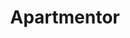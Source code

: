 ---
displayOrder: 3
projectType: 'case-study'
title: 'Apartmentor' 
description: 'A real estate application targeted towards college students looking for safe and affordable housing during their academic year.' 
thumb: 'sigmund-CwTfKH5edSk-unsplash.jpg' 
hero: 
  file: 'sigmund-CwTfKH5edSk-unsplash.jpg' 
  alt: 'An apartment building' 
heroOrientation: 'horizontal'
color: '#F3722C' 
sections: 

  - type: 'title-break'
    subtitle: 'The Case at Hand'
    description: 'Many real estate web applications develop for a user base consisting of adults looking for a home for themselves or their family. Many of these apps assume the user has a full-time job and thus highlight certain requirements for buying houses such as credit score, tax statements, etc.\nThere is a wide population of people age 18 to 22 that are full- or part-time students looking for safe and temporary homes, especially within university settings such as Drexel. Most users in this demographic are living alone for the first time and they have little to no experience going through the process of agreeing to a lease or contract, and budgeting money accordingly.'

  - type: 'title-break'
    subtitle: 'An Analysis of the Situation' 
    description: 'There is a lack of real estate and budgeting resources catered to young adults or first-time renters. The goal of our app, ApartMentor, is to ease the process of finding homes for first-time renters whilst also ensuring that the user maintains financial safety and stability.' 

  - type: 'title-break'
    subtitle: 'The Problems & The Solutions' 
    description: 
      - 'New renters may have difficulty considering specifications necessary for finding a suitable apartment that fits their needs.\nBy teaching the user / apartment renter what to search for in finding a suitable apartment, and catering the user interface to that specific group by making it easily accessible to find information important to those people.'
      - 'Young renters who are trying to rent an apartment with others may have difficulty coordinating between groups.\n Users can see if certain apartments fit everybody in a group’s necessities and budgets, so users can browse apartments more comfortably.'
      - 'Young adults have a lack of experience in budgeting for everyday life.\n A budgeting section in-app allows users to understand the total cost of living on one’s own. Secondary costs that may not be immediately apparent are brought to the user’s attention to help them understand this full cost and how to prepare for living on one’s own.'

  - type: 'two-column'
    variant: 'left'
    subtitle: 'Research Into Existing Systems' 
    description: 'These issues that we’ve seen resolved in other apps and websites include teaching accommodations for new renters and budgeting tools. In our similar app comparison, we mostly observed accommodations for new renters. We looked to these tutorials as potential models for our app’s Mentorship feature.'
    image:
      file: 'apartmentor-zillow-screenshot02.png' 
      alt: 'Screenshot of the user interface of Zillow'
      shadow: true

  - type: 'key-image'
    subtitle: 'Methodology for Design' 
    description:
      - 'The use of bright oranges is to provide a distinguishable color apart from the existing competitors. Because we’re appealing to a much younger market, we can choose a more youthful orange.'
      - 'The blue represents the communication between the user and the interface. Blue and orange are the most popular complementary colors that do not have another connotation to relate to. Blue not only stands out from the orange visually but it also has a different meaning.'
      - 'For typefaces, used more approachable rounded fonts to give a more young, educational feel. ApartMentor reflects the same learning environment. '
    image:
      file: 'apartmentor-design-methodology.png'
      alt: "Style tile of Apartmentor's branding and visual identity"
      shadow: true

  - type: 'two-column'
    variant: 'right'
    subtitle: 'App Interface'
    description: 'The application begins with a series of 4 questions. Our app is heavily focused on the educational aspect of renting an apartment for the first time. Because of this, instead of introducing the user to a tutorial of the user interface on initially opening the app, we give them approachable questions that ask about the user themself. We felt that this would give our app a small bit of personality and connection with the user, while still allowing us to gather information to cater the ApartMentor experience to what each user needs.\nWe felt these four questions would get us the critical information we need to make the application useful to the user without overbearing them with too much on startup.'
    image:
      file: 'apartmentor-thumb.png'
      alt: 'Mobile phome screen grabs of key pages of Apartmentor'
      shadow: true

  - type: 'two-column'
    variant: 'left'
    subtitle: 'Filtering'
    description: 'From the map, the user can search for listings that fit within their criteria. Under the “Filters” tab, the user can adjust their budget, change their central location, and add or remove filters to search for. We included adjusting the budget on the top of the filters section for the cases where the user did not enter a budget on the app yet, and for when the user wants to search for apartments that are outside of their current budget. Next is central location. This is one of the most important filters because if people are searching for apartments near different colleges or job opportunities, they need this information to be easily findable and changeable. From here, the number of bedrooms, bathrooms, and features are available.\nFeatures may not always be complete necessities for the user, but they’re aspects the user wants prioritized when the application organizes listings. This can include things such as if an apartment is pet-friendly or if it has nearby public parks. Through the features, apartments won’t be added or removed from the Listings tab, but the order in which they’re displayed is changed to reflect the user’s preferences. The features are typically things we thought of as luxuries for the user, and while these do hold importance to the user, the most important thing for the user is to find an affordable apartment, so we don’t want to limit their results.'
    image:
      file: 'apartmentor-filters.png'
      alt: 'Mobile app on a filter page'
      shadow: true

  - type: 'two-column'
    variant: 'right'
    subtitle: 'Listings'
    description: 'By tapping on a single listing, the user can view all the details about the apartment. This includes the available features, a description, a map with nearby public transition options and amenities, a budget pie chart, apartment requirements, and a form to contact the realtor. The pie chart displays how well the apartment fits in with the user’s predefined budget, and can be used as a visual aide to determine if any given apartment is a viable option. Considering factors that change per apartment, such as utility costs, can affect this pie chart, and thus an apartment’s viability. Because signing a lease is very important, but also very stressful, we included all necessary documents for signing any given apartment at the bottom of the page. Having this information easily accessible will allow the user to understand the leasing process and the terms they’re agreeing to when signing an apartment. The user can contact the realtor from this page, which can be used to question about the apartment or schedule a showing. Finally, the user can report a listing, which helps deter against fake and suspicious listings.'
    image:
      file: 'apartmentor-listing.png'
      alt: 'Mobile app on a apartment listing page'
      shadow: true

  - type: 'two-column'
    variant: 'left'
    subtitle: 'Lessons'
    description: 'From the main navigation button, which is the ApartMentor logo on the top of the app, the user can view the Lessons page. Our lessons are separated into 4 Stages: the app introduction, Looking, Renting, and Maintaining an Apartment. We chronologically organized the lessons so people won’t have to jump back and forth between them throughout the apartment finding process. Users can track their progress in each Stage from the Lessons screen, as the next lesson in each stage they must complete is the initial card facing them.'
    image:
      file: 'apartmentor-lessons.png'
      alt: 'Mobile app on basic leasing lesson page'
      shadow: true

  - type: 'two-column'
    variant: 'right'
    subtitle: 'Budgeting'
    description: 'The final task flow the user can access on our app is Budgeting. By tapping on the Budgeting section from the navigation, the user is brought to the Budgeting page. Their monthly budget is displayed, and can be manually edited. There is a pie chart displaying all spending done by the user, color coded and separated by category. Available budgeting categories include: Rent, Utilities (separated individually), and Secondary Expenses (such as groceries and school fees). This information is useful for initially finding an apartment, but also keeps the user in the app because it becomes a lightweight money management application for handling their spending habits. Users can choose to connect it to a bank account in the Edit page, at which point it will gather information about personal spending and use that to understand what the user is overspending on and where they could afford to spend more. This is shown as a notification at the top of the page, stating “You need to cut down on _!”. The user can then use this information to change personal spending habits.'
    image:
      file: 'apartmentor-budgeting.png'
      alt: 'Mobile app on budgeting page'
      shadow: true

  - type: 'gallery'
    subtitle: 'Final Observations' 
    items: 
      - description: 'Through our Apartment Maintenance lessons and Budgeting section, we increase our app’s longevity by increasing recurring users. It no longer is just an app for finding an apartment, but it becomes an app for maintaining an apartment and ensuring one’s financial security for living on their own for the first time. In this way, we aren’t just a simple application for finding apartments, we are an ApartMentor.' 
        image:
          file: 'apartmentor-thumb.png'
          alt: 'Mobile phome screen grabs of key pages of Apartmentor'
          shadow: true
        
---